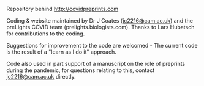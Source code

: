 Repository behind http://covidpreprints.com


Coding & website maintained by Dr J Coates (jc2216@cam.ac.uk) and the preLights COVID team (prelights.biologists.com). Thanks to Lars Hubatsch for contributions to the coding. 


Suggestions for improvement to the code are welcomed - The current code is the result of a "learn as I do it" approach. 


Code also used in part support of a manuscript on the role of preprints during the pandemic, for questions relating to this, contact jc2216@cam.ac.uk directly. 
